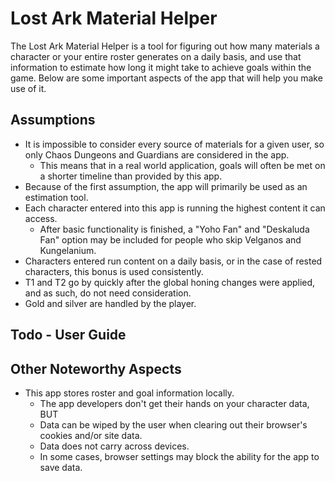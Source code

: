 # Lost Ark Material Helper

The Lost Ark Material Helper is a tool for figuring out how many materials a character or your entire roster generates on a daily basis, and use that information to estimate
how long it might take to achieve goals within the game. Below are some important aspects of the app that will help you make use of it.

## Assumptions

* It is impossible to consider every source of materials for a given user, so only Chaos Dungeons and Guardians are considered in the app.
  * This means that in a real world application, goals will often be met on a shorter timeline than provided by this app.
* Because of the first assumption, the app will primarily be used as an estimation tool.
* Each character entered into this app is running the highest content it can access.
  * After basic functionality is finished, a "Yoho Fan" and "Deskaluda Fan" option may be included for people who skip Velganos and Kungelanium.
* Characters entered run content on a daily basis, or in the case of rested characters, this bonus is used consistently.
* T1 and T2 go by quickly after the global honing changes were applied, and as such, do not need consideration.
* Gold and silver are handled by the player.

## Todo - User Guide

## Other Noteworthy Aspects

* This app stores roster and goal information locally.
  * The app developers don't get their hands on your character data, BUT
  * Data can be wiped by the user when clearing out their browser's cookies and/or site data.
  * Data does not carry across devices.
  * In some cases, browser settings may block the ability for the app to save data.

